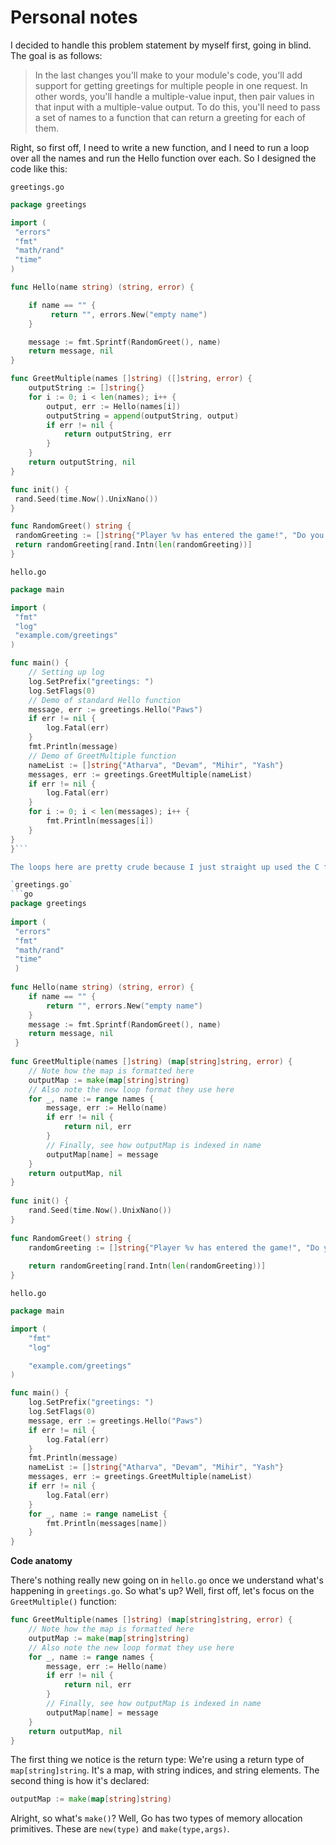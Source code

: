 # Personal notes

I decided to handle this problem statement by myself first, going in blind. The goal is as follows:
>In the last changes you'll make to your module's code, you'll add support for getting greetings for multiple people in one request. In other words, you'll handle a multiple-value input, then pair values in that input with a multiple-value output. To do this, you'll need to pass a set of names to a function that can return a greeting for each of them.

Right, so first off, I need to write a new function, and I need to run a loop over all the names and run the Hello function over each. So I designed the code like this:

`greetings.go`
```go
package greetings

import (
 "errors"
 "fmt"
 "math/rand"
 "time"
)

func Hello(name string) (string, error) {

	if name == "" {
		 return "", errors.New("empty name")
	}

	message := fmt.Sprintf(RandomGreet(), name)
	return message, nil
}

func GreetMultiple(names []string) ([]string, error) {
	outputString := []string{}
	for i := 0; i < len(names); i++ {
		output, err := Hello(names[i])
		outputString = append(outputString, output)
		if err != nil {
			return outputString, err
		}
	}
	return outputString, nil
}

func init() {
 rand.Seed(time.Now().UnixNano())
}

func RandomGreet() string {
 randomGreeting := []string{"Player %v has entered the game!", "Do you not know who this is? It's %v, slayer of demons, bane of the Fallen! You shall kneel before them!", "May the force be with you, %v"}
 return randomGreeting[rand.Intn(len(randomGreeting))]
}
```

`hello.go`
```go
package main

import (
 "fmt"
 "log"
 "example.com/greetings"
)

func main() {
	// Setting up log
	log.SetPrefix("greetings: ")
	log.SetFlags(0)
	// Demo of standard Hello function
	message, err := greetings.Hello("Paws")
	if err != nil {
		log.Fatal(err)
	}
	fmt.Println(message)
	// Demo of GreetMultiple function
	nameList := []string{"Atharva", "Devam", "Mihir", "Yash"}
	messages, err := greetings.GreetMultiple(nameList)
	if err != nil {
		log.Fatal(err)
	}
	for i := 0; i < len(messages); i++ {
		fmt.Println(messages[i])
	}
}
}```

The loops here are pretty crude because I just straight up used the C format. Anyway, it's pretty easy to come up with a working solution to the given problem statement with a basic source code. However, here's the more elegant way to do it:

`greetings.go`
```go
package greetings
  
import (
 "errors"
 "fmt"
 "math/rand"
 "time"
 )
  
func Hello(name string) (string, error) {
	if name == "" {
		return "", errors.New("empty name")
	}
	message := fmt.Sprintf(RandomGreet(), name)
	return message, nil
 }
  
func GreetMultiple(names []string) (map[string]string, error) {
	// Note how the map is formatted here
	outputMap := make(map[string]string)
	// Also note the new loop format they use here
	for _, name := range names {
		message, err := Hello(name)
		if err != nil {
			return nil, err
		}
		// Finally, see how outputMap is indexed in name
		outputMap[name] = message
	}
	return outputMap, nil
}
  
func init() {
	rand.Seed(time.Now().UnixNano())
}
  
func RandomGreet() string {
	randomGreeting := []string{"Player %v has entered the game!", "Do you not know who this is? It's %v, slayer of demons, bane of the Fallen! You shall kneel before them!", "May the force be with you, %v"}
	
	return randomGreeting[rand.Intn(len(randomGreeting))]
}
```

`hello.go`
```go
package main

import (
    "fmt"
    "log"

    "example.com/greetings"
)

func main() {
    log.SetPrefix("greetings: ")
    log.SetFlags(0)
    message, err := greetings.Hello("Paws")
    if err != nil {
        log.Fatal(err)
    }
    fmt.Println(message)
    nameList := []string{"Atharva", "Devam", "Mihir", "Yash"}
    messages, err := greetings.GreetMultiple(nameList)
    if err != nil {
        log.Fatal(err)
    }
    for _, name := range nameList {
        fmt.Println(messages[name])
    }
}
```

**Code anatomy**

There's nothing really new going on in `hello.go` once we understand what's happening in `greetings.go`.  So what's up? Well, first off, let's focus on the `GreetMultiple()` function:

```go
func GreetMultiple(names []string) (map[string]string, error) {
    // Note how the map is formatted here
    outputMap := make(map[string]string)
    // Also note the new loop format they use here
    for _, name := range names {
        message, err := Hello(name)
        if err != nil {
            return nil, err
        }
        // Finally, see how outputMap is indexed in name
        outputMap[name] = message
    }
    return outputMap, nil
}
```
 The first thing we notice is the return type: We're using a return type of `map[string]string`. It's a map, with string indices, and string elements. The second thing is how it's declared: 
 ```go
 outputMap := make(map[string]string)
```
Alright, so what's `make()`? Well, Go has two types of memory allocation primitives. These are `new(type)` and `make(type,args)`. 